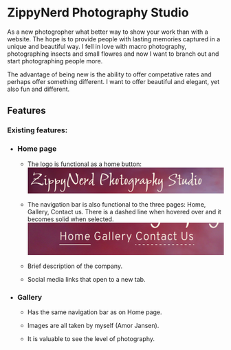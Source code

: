 # ZippyNerd Photography Studio

As a new photogropher what better way to show your work than with a website. The hope is to provide people with
lasting memories captured in a unique and beautiful way. I fell in love with macro photography, photographing insects 
and small flowres and now I want to branch out and start photographing people more.

The advantage of being new is the ability to offer competative rates and perhaps offer something different.
I want to offer beautiful and elegant, yet also fun and different.

## Features
### Existing features:
- ### Home page
   - The logo is functional as a home button:
    ![Image of the logo](/docs/screenshots/logo-home-button.png)
   - The navigation bar is also functional to the three pages: Home, Gallery, Contact us. 
     There is a dashed line when hovered over and it becomes solid when selected.
    ![Image of the navigation bar](/docs/screenshots/nav-bar.png)
   - Brief description of the company.

   - Social media links that open to a new tab.

- ### Gallery

   - Has the same navigation bar as on Home page.

   - Images are all taken by myself (Amor Jansen).

   - It is valuable to see the level of photography.